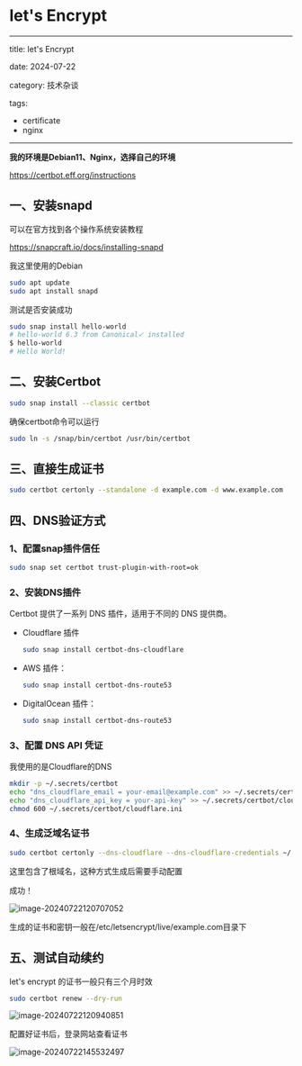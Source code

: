 # let's Encrypt

---

title: let's Encrypt

date: 2024-07-22

category: 技术杂谈

tags: 

- certificate
- nginx

---

**我的环境是Debian11、Nginx，选择自己的环境**

https://certbot.eff.org/instructions

## 一、安装snapd

可以在官方找到各个操作系统安装教程

https://snapcraft.io/docs/installing-snapd

我这里使用的Debian

```bash
sudo apt update
sudo apt install snapd
```

测试是否安装成功

```bash
sudo snap install hello-world
# hello-world 6.3 from Canonical✓ installed
$ hello-world
# Hello World!
```

## 二、安装Certbot

```bash
sudo snap install --classic certbot
```

确保certbot命令可以运行

```bash
sudo ln -s /snap/bin/certbot /usr/bin/certbot
```

## 三、直接生成证书

```bash
sudo certbot certonly --standalone -d example.com -d www.example.com
```

## 四、DNS验证方式

### 1、配置snap插件信任

```bash
sudo snap set certbot trust-plugin-with-root=ok
```

### 2、安装DNS插件

Certbot 提供了一系列 DNS 插件，适用于不同的 DNS 提供商。

* Cloudflare 插件

  ```bash
  sudo snap install certbot-dns-cloudflare
  ```

* AWS 插件：

  ```bash
  sudo snap install certbot-dns-route53
  ```

* DigitalOcean 插件：

  ```bash
  sudo snap install certbot-dns-route53
  ```

### 3、配置 DNS API 凭证

我使用的是Cloudflare的DNS

```bash
mkdir -p ~/.secrets/certbot
echo "dns_cloudflare_email = your-email@example.com" >> ~/.secrets/certbot/cloudflare.ini
echo "dns_cloudflare_api_key = your-api-key" >> ~/.secrets/certbot/cloudflare.ini
chmod 600 ~/.secrets/certbot/cloudflare.ini
```

### 4、生成泛域名证书

```bash
sudo certbot certonly --dns-cloudflare --dns-cloudflare-credentials ~/.secrets/certbot/cloudflare.ini -d "*.example.com" -d "example.com"
```

这里包含了根域名，这种方式生成后需要手动配置

成功！

![image-20240722120707052](https://cdn.jsdelivr.net/gh/ye-guo/Images/images/image-20240722120707052.png)

生成的证书和密钥一般在/etc/letsencrypt/live/example.com目录下

## 五、测试自动续约

let's encrypt 的证书一般只有三个月时效

```bash
sudo certbot renew --dry-run
```

![image-20240722120940851](https://cdn.jsdelivr.net/gh/ye-guo/Images/images/image-20240722120940851.png)

配置好证书后，登录网站查看证书

![image-20240722145532497](https://cdn.jsdelivr.net/gh/ye-guo/Images/images/image-20240722145532497.png)

